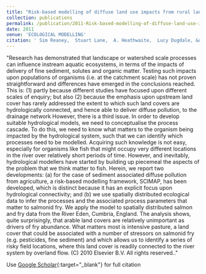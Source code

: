```yaml
---
title: "Risk-based modelling of diffuse land use impacts from rural landscapes upon salmonid fry abundance"
collection: publications
permalink: /publication/2011-Risk-based-modelling-of-diffuse-land-use-impacts-from-rural-landscapes-upon-salmonid-fry-abundance
date: 2011
venue: 'ECOLOGICAL MODELLING'
citation: ' Sim Reaney,  Stuart Lane,  A. Heathwaite,  Lucy Dugdale, &quot;Risk-based modelling of diffuse land use impacts from rural landscapes upon salmonid fry abundance.&quot; ECOLOGICAL MODELLING, {2011}.'
---
```

"Research has demonstrated that landscape or watershed scale processes can influence instream aquatic ecosystems, in terms of the impacts of delivery of fine sediment, solutes and organic matter. Testing such impacts upon populations of organisms (i.e. at the catchment scale) has not proven straightforward and differences have emerged in the conclusions reached. This is: (1) partly because different studies have focused upon different scales of enquiry; but also (2) because the emphasis upon upstream land cover has rarely addressed the extent to which such land covers are hydrologically connected, and hence able to deliver diffuse pollution, to the drainage network However, there is a third issue. In order to develop suitable hydrological models, we need to conceptualise the process cascade. To do this, we need to know what matters to the organism being impacted by the hydrological system, such that we can identify which processes need to be modelled. Acquiring such knowledge is not easy, especially for organisms like fish that might occupy very different locations in the river over relatively short periods of time. However, and inevitably, hydrological modellers have started by building up piecemeal the aspects of the problem that we think matter to fish. Herein, we report two developments: (a) for the case of sediment associated diffuse pollution from agriculture, a risk-based modelling framework, SCIMAP, has been developed, which is distinct because it has an explicit focus upon hydrological connectivity; and (b) we use spatially distributed ecological data to infer the processes and the associated process parameters that matter to salmonid fry. We apply the model to spatially distributed salmon and fry data from the River Eden, Cumbria, England. The analysis shows, quite surprisingly, that arable land covers are relatively unimportant as drivers of fry abundance. What matters most is intensive pasture, a land cover that could be associated with a number of stressors on salmonid fry (e.g. pesticides, fine sediment) and which allows us to identify a series of risky field locations, where this land cover is readily connected to the river system by overland flow. (C) 2010 Elsevier B.V. All rights reserved.."

Use [Google Scholar](https://scholar.google.com/scholar?q=Risk+based+modelling+of+diffuse+land+use+impacts+from+rural+landscapes+upon+salmonid+fry+abundance){:target="_blank"} for full citation
